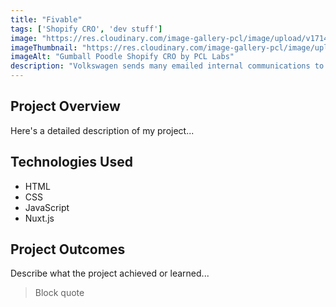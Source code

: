 ```yaml
---
title: "Fivable"
tags: ['Shopify CRO', 'dev stuff']
image: "https://res.cloudinary.com/image-gallery-pcl/image/upload/v1714789945/Blawby/Fiveable_Featured_migjx9.webp"
imageThumbnail: "https://res.cloudinary.com/image-gallery-pcl/image/upload/v1714791176/Blawby/Fiveable_seiqed.webp"
imageAlt: "Gumball Poodle Shopify CRO by PCL Labs"
description: "Volkswagen sends many emailed internal communications to its various employees. However, due to the complexities of enterprise software integrations, they had limited tracking for their open, clicks, and engagement rates by user. Our CMS allowed marketing members to email the same newsletters and communications with 1:1 user level tracking, giving the marketing team the insight they needed to ensure their success."
---
```


## Project Overview

Here's a detailed description of my project...

## Technologies Used

- HTML
- CSS
- JavaScript
- Nuxt.js

## Project Outcomes

Describe what the project achieved or learned...

> Block quote